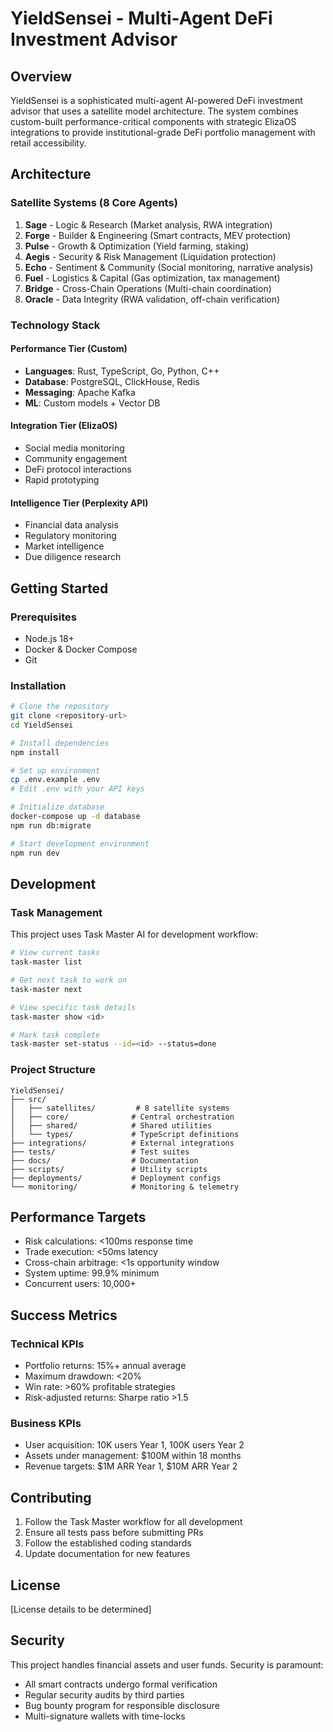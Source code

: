 # YieldSensei - Multi-Agent DeFi Investment Advisor

## Overview

YieldSensei is a sophisticated multi-agent AI-powered DeFi investment advisor that uses a satellite model architecture. The system combines custom-built performance-critical components with strategic ElizaOS integrations to provide institutional-grade DeFi portfolio management with retail accessibility.

## Architecture

### Satellite Systems (8 Core Agents)

1. **Sage** - Logic & Research (Market analysis, RWA integration)
2. **Forge** - Builder & Engineering (Smart contracts, MEV protection)
3. **Pulse** - Growth & Optimization (Yield farming, staking)
4. **Aegis** - Security & Risk Management (Liquidation protection)
5. **Echo** - Sentiment & Community (Social monitoring, narrative analysis)
6. **Fuel** - Logistics & Capital (Gas optimization, tax management)
7. **Bridge** - Cross-Chain Operations (Multi-chain coordination)
8. **Oracle** - Data Integrity (RWA validation, off-chain verification)

### Technology Stack

#### Performance Tier (Custom)
- **Languages**: Rust, TypeScript, Go, Python, C++
- **Database**: PostgreSQL, ClickHouse, Redis
- **Messaging**: Apache Kafka
- **ML**: Custom models + Vector DB

#### Integration Tier (ElizaOS)
- Social media monitoring
- Community engagement
- DeFi protocol interactions
- Rapid prototyping

#### Intelligence Tier (Perplexity API)
- Financial data analysis
- Regulatory monitoring
- Market intelligence
- Due diligence research

## Getting Started

### Prerequisites
- Node.js 18+
- Docker & Docker Compose
- Git

### Installation
```bash
# Clone the repository
git clone <repository-url>
cd YieldSensei

# Install dependencies
npm install

# Set up environment
cp .env.example .env
# Edit .env with your API keys

# Initialize database
docker-compose up -d database
npm run db:migrate

# Start development environment
npm run dev
```

## Development

### Task Management
This project uses Task Master AI for development workflow:

```bash
# View current tasks
task-master list

# Get next task to work on
task-master next

# View specific task details
task-master show <id>

# Mark task complete
task-master set-status --id=<id> --status=done
```

### Project Structure
```
YieldSensei/
├── src/
│   ├── satellites/         # 8 satellite systems
│   ├── core/              # Central orchestration
│   ├── shared/            # Shared utilities
│   └── types/             # TypeScript definitions
├── integrations/          # External integrations
├── tests/                 # Test suites
├── docs/                  # Documentation
├── scripts/               # Utility scripts
├── deployments/           # Deployment configs
└── monitoring/            # Monitoring & telemetry
```

## Performance Targets

- Risk calculations: <100ms response time
- Trade execution: <50ms latency
- Cross-chain arbitrage: <1s opportunity window
- System uptime: 99.9% minimum
- Concurrent users: 10,000+

## Success Metrics

### Technical KPIs
- Portfolio returns: 15%+ annual average
- Maximum drawdown: <20%
- Win rate: >60% profitable strategies
- Risk-adjusted returns: Sharpe ratio >1.5

### Business KPIs
- User acquisition: 10K users Year 1, 100K users Year 2
- Assets under management: $100M within 18 months
- Revenue targets: $1M ARR Year 1, $10M ARR Year 2

## Contributing

1. Follow the Task Master workflow for all development
2. Ensure all tests pass before submitting PRs
3. Follow the established coding standards
4. Update documentation for new features

## License

[License details to be determined]

## Security

This project handles financial assets and user funds. Security is paramount:
- All smart contracts undergo formal verification
- Regular security audits by third parties
- Bug bounty program for responsible disclosure
- Multi-signature wallets with time-locks